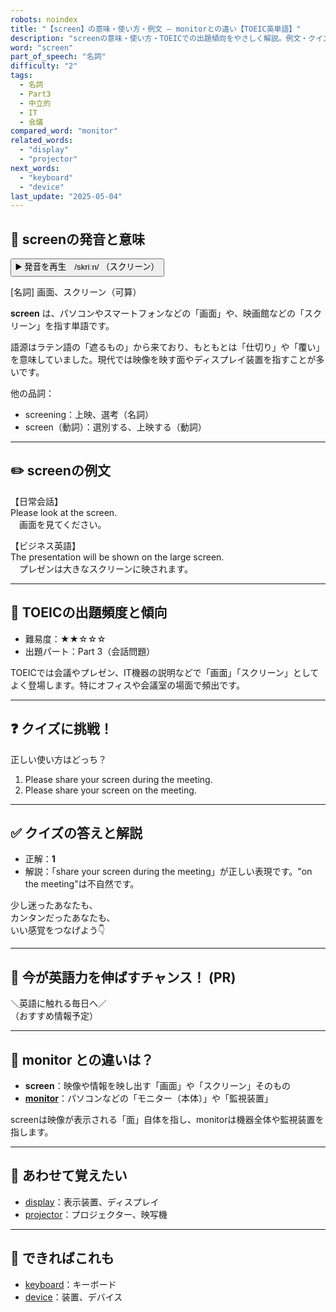 ```yaml
---
robots: noindex
title: "【screen】の意味・使い方・例文 ― monitorとの違い【TOEIC英単語】"
description: "screenの意味・使い方・TOEICでの出題傾向をやさしく解説。例文・クイズ付きでmonitorとの違いもわかりやすく学べます。"
word: "screen"
part_of_speech: "名詞"
difficulty: "2"
tags:
  - 名詞
  - Part3
  - 中立的
  - IT
  - 会議
compared_word: "monitor"
related_words:
  - "display"
  - "projector"
next_words:
  - "keyboard"
  - "device"
last_update: "2025-05-04"
---
```


## 🔰 screenの発音と意味

<button class="play-audio" onclick="playTTS('screen')">
  <span class="play-audio-main">
    ▶️ 発音を再生　/skriːn/
  </span>
  <span class="play-audio-sub">
    （スクリーン）
  </span>
</button>

[名詞] 画面、スクリーン（可算）

**screen** は、パソコンやスマートフォンなどの「画面」や、映画館などの「スクリーン」を指す単語です。

語源はラテン語の「遮るもの」から来ており、もともとは「仕切り」や「覆い」を意味していました。現代では映像を映す面やディスプレイ装置を指すことが多いです。

他の品詞：  
- screening：上映、選考（名詞）
- screen（動詞）：選別する、上映する（動詞）

---

## ✏️ screenの例文

【日常会話】  
Please look at the screen.  
　画面を見てください。

【ビジネス英語】  
The presentation will be shown on the large screen.  
　プレゼンは大きなスクリーンに映されます。

---

## 🎯 TOEICの出題頻度と傾向

- 難易度：★★☆☆☆
- 出題パート：Part 3（会話問題）

TOEICでは会議やプレゼン、IT機器の説明などで「画面」「スクリーン」としてよく登場します。特にオフィスや会議室の場面で頻出です。

---

## ❓ クイズに挑戦！

正しい使い方はどっち？

1. Please share your screen during the meeting.  
2. Please share your screen on the meeting.

---

## ✅ クイズの答えと解説

- 正解：**1**
- 解説：「share your screen during the meeting」が正しい表現です。"on the meeting"は不自然です。

少し迷ったあなたも、  
カンタンだったあなたも、  
いい感覚をつなげよう👇️

---

## 🚀 今が英語力を伸ばすチャンス！ (PR)

<div class="info-center">
＼英語に触れる毎日へ／<br>  
（おすすめ情報予定）
</div>

---

## 🤔  monitor との違いは？

- **screen**：映像や情報を映し出す「画面」や「スクリーン」そのもの
- **[monitor](/word/monitor)**：パソコンなどの「モニター（本体）」や「監視装置」

screenは映像が表示される「面」自体を指し、monitorは機器全体や監視装置を指します。

---

## 🧩 あわせて覚えたい

- [display](/word/display)：表示装置、ディスプレイ
- [projector](/word/projector)：プロジェクター、映写機

---

## 📖 できればこれも

- [keyboard](/word/keyboard)：キーボード
- [device](/word/device)：装置、デバイス

<!-- cvid: aid21_bid34 -->
